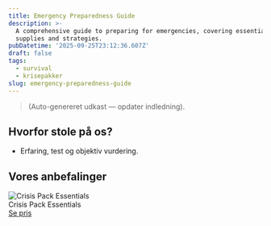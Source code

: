 ```yaml
---
title: Emergency Preparedness Guide
description: >-
  A comprehensive guide to preparing for emergencies, covering essential
  supplies and strategies.
pubDatetime: '2025-09-25T23:12:36.607Z'
draft: false
tags:
  - survival
  - krisepakker
slug: emergency-preparedness-guide
---
```

> (Auto-genereret udkast — opdater indledning).

## Hvorfor stole på os?
- Erfaring, test og objektiv vurdering.

## Vores anbefalinger


<!-- Auto: Affiliate-kort fra Products/SKUs -->

<div class="aff-card"><img src="abstract_15.png (https://v5.airtableusercontent.com/v3/u/45/45/1758852000000/2h391IspDU5Y-pc4l68LkA/mXcxiTqHLE9AxD_ZY-YnWLMWTY2piK2Er1SaYmafwXLGKduIjdDJLV0uxpIEErNjIJLz7kOnxdyDvFgMyPtIG-JXUopEsZyJRfYH0I7ELYJW7tzuMReUtQFmiODA_aHIJerMZgahkHHQN4ocnVRT-B2T_DdqPBC3pcmvAEFrE0c/HVu5dVOlUjJfGtYPFpmszdjI1NrEl6HCIG5VyUJDkVY)" alt="Crisis Pack Essentials" class="aff-card__img" /><div class="aff-card__meta"><div class="aff-card__title">Crisis Pack Essentials</div><a class="aff-btn" href="https://affiliate.homeessentialsee62.com/deal789?utm_source=klartilalt&utm_medium=affiliate&subid=emergency-preparedness-guide-2025-09-25" rel="sponsored nofollow noopener" target="_blank">Se pris</a></div></div>

